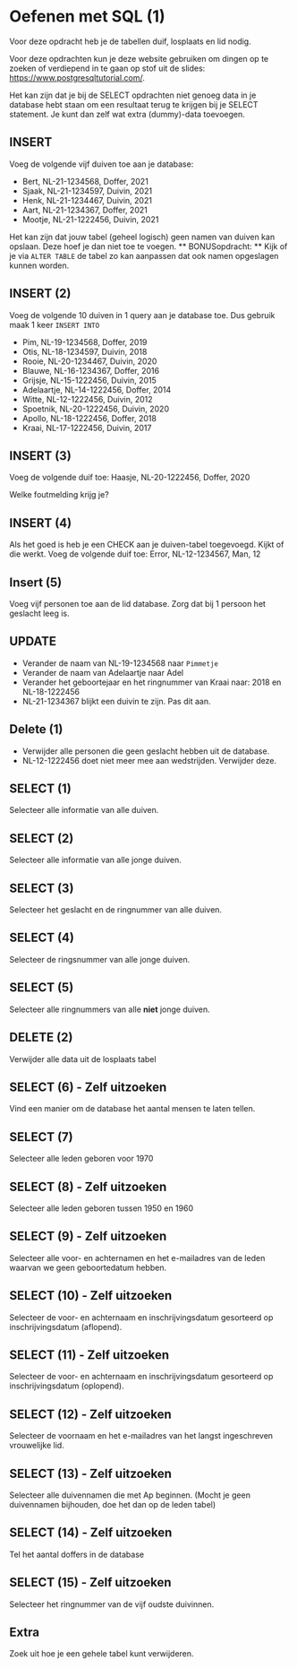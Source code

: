 # Oefenen met SQL (1)
Voor deze opdracht heb je de tabellen duif, losplaats en lid nodig.

Voor deze opdrachten kun je deze website gebruiken om dingen op te zoeken of verdiepend in te gaan op stof uit de
slides: https://www.postgresqltutorial.com/.

Het kan zijn dat je bij de SELECT opdrachten niet genoeg data in je database hebt staan om een resultaat terug te
krijgen bij je SELECT statement. Je kunt dan zelf wat extra (dummy)-data toevoegen.

## INSERT
Voeg de volgende vijf duiven toe aan je database:
* Bert, NL-21-1234568, Doffer, 2021
* Sjaak, NL-21-1234597, Duivin, 2021
* Henk, NL-21-1234467, Duivin, 2021
* Aart, NL-21-1234367, Doffer, 2021
* Mootje, NL-21-1222456, Duivin, 2021

Het kan zijn dat jouw tabel (geheel logisch) geen namen van duiven kan opslaan. Deze hoef je dan niet toe te voegen.
** BONUSopdracht: ** Kijk of je via `ALTER TABLE` de tabel zo kan aanpassen dat ook namen opgeslagen kunnen worden.

## INSERT (2)
Voeg de volgende 10 duiven in 1 query aan je database toe. Dus gebruik maak 1 keer `INSERT INTO`
 * Pim, NL-19-1234568, Doffer, 2019
* Otis, NL-18-1234597, Duivin, 2018
* Rooie, NL-20-1234467, Duivin, 2020
* Blauwe, NL-16-1234367, Doffer, 2016
* Grijsje, NL-15-1222456, Duivin, 2015
* Adelaartje, NL-14-1222456, Doffer, 2014
* Witte, NL-12-1222456, Duivin, 2012
* Spoetnik, NL-20-1222456, Duivin, 2020
* Apollo, NL-18-1222456, Doffer, 2018
* Kraai, NL-17-1222456, Duivin, 2017

## INSERT (3)
Voeg de volgende duif toe:
Haasje, NL-20-1222456, Doffer, 2020

Welke foutmelding krijg je?

## INSERT (4)
Als het goed is heb je een CHECK aan je duiven-tabel toegevoegd. Kijkt of die werkt. Voeg de volgende duif toe:
Error, NL-12-1234567, Man, 12

## Insert (5)
Voeg vijf personen toe aan de lid database. Zorg dat bij 1 persoon het geslacht leeg is.

## UPDATE
 * Verander de naam van NL-19-1234568 naar `Pimmetje`
 * Verander de naam van Adelaartje naar Adel
 * Verander het geboortejaar en het ringnummer van Kraai naar: 2018 en NL-18-1222456
 * NL-21-1234367 blijkt een duivin te zijn. Pas dit aan.

## Delete (1)
 * Verwijder alle personen die geen geslacht hebben uit de database.
 * NL-12-1222456 doet niet meer mee aan wedstrijden. Verwijder deze.

## SELECT (1)
Selecteer alle informatie van alle duiven.

## SELECT (2)
Selecteer alle informatie van alle jonge duiven.

## SELECT (3)
Selecteer het geslacht en de ringnummer van alle duiven.

## SELECT (4)
Selecteer de ringsnummer van alle jonge duiven.

## SELECT (5)
Selecteer alle ringnummers van alle **niet** jonge duiven.

## DELETE (2)
Verwijder alle data uit de losplaats tabel

## SELECT (6) -  Zelf uitzoeken
Vind een manier om de database het aantal mensen te laten tellen.

## SELECT (7)
Selecteer alle leden geboren voor 1970

## SELECT (8) - Zelf uitzoeken
Selecteer alle leden geboren tussen 1950 en 1960

## SELECT (9) - Zelf uitzoeken
Selecteer alle voor- en achternamen en het e-mailadres van de leden waarvan we geen geboortedatum hebben.

## SELECT (10) - Zelf uitzoeken
Selecteer de voor- en achternaam en inschrijvingsdatum gesorteerd op inschrijvingsdatum (aflopend).

## SELECT (11) - Zelf uitzoeken
Selecteer de voor- en achternaam en inschrijvingsdatum gesorteerd op inschrijvingsdatum (oplopend).

## SELECT (12) - Zelf uitzoeken
Selecteer de voornaam en het e-mailadres van het langst ingeschreven vrouwelijke lid.

## SELECT (13) - Zelf uitzoeken
Selecteer alle duivennamen die met Ap beginnen. (Mocht je geen duivennamen bijhouden, doe het dan op de leden tabel)

## SELECT (14) - Zelf uitzoeken
Tel het aantal doffers in de database

## SELECT (15) - Zelf uitzoeken
Selecteer het ringnummer van de vijf oudste duivinnen.

## Extra
Zoek uit hoe je een gehele tabel kunt verwijderen.

